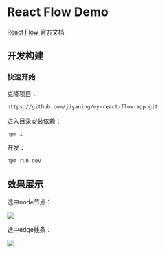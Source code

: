 <!--
 * @Description:
 * @Version:
 * @Author: ji.yaning
 * @Date: 2023-10-23 16:54:46
 * @LastEditors: ji.yaning
 * @LastEditTime: 2024-02-06 14:30:28
-->
# React Flow Demo

[React Flow 官方文档](https://reactflow.dev/)

## 开发构建

### 快速开始

克隆项目：

```bash
https://github.com/jiyaning/my-react-flow-app.git
```

 进入目录安装依赖：

 ```bash
npm i
 ```

 开发：

```bash
npm run dev
```

## 效果展示

选中node节点：

![](https://jiyaning.github.io/staticImgs/images/node-select.png)

选中edge线条：

![](https://jiyaning.github.io/staticImgs/images/edge-select.png)